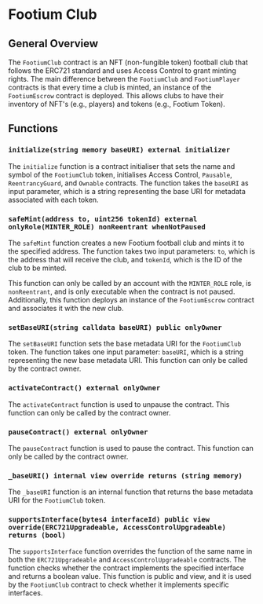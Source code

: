 # Footium Club

## General Overview

The `FootiumClub` contract is an NFT (non-fungible token) football club that
follows the ERC721 standard and uses Access Control to grant minting rights. The
main difference between the `FootiumClub` and `FootiumPlayer` contracts is that
every time a club is minted, an instance of the `FootiumEscrow` contract is
deployed. This allows clubs to have their inventory of NFT's (e.g., players) and
tokens (e.g., Footium Token).

## Functions

### `initialize(string memory baseURI) external initializer`

The `initialize` function is a contract initialiser that sets the name and symbol
of the `FootiumClub` token, initialises Access Control, `Pausable`, `ReentrancyGuard`,
and `Ownable` contracts. The function takes the `baseURI` as input parameter,
which is a string representing the base URI for metadata associated with each
token.

### `safeMint(address to, uint256 tokenId) external onlyRole(MINTER_ROLE) nonReentrant whenNotPaused`

The `safeMint` function creates a new Footium football club and mints it to the
specified address. The function takes two input parameters: `to`, which is the
address that will receive the club, and `tokenId`, which is the ID of the club
to be minted.

This function can only be called by an account with the `MINTER_ROLE` role, is
`nonReentrant`, and is only executable when the contract is not paused.
Additionally, this function deploys an instance of the `FootiumEscrow` contract
and associates it with the new club.

### `setBaseURI(string calldata baseURI) public onlyOwner`

The `setBaseURI` function sets the base metadata URI for the `FootiumClub`
token. The function takes one input parameter: `baseURI`, which is a string
representing the new base metadata URI. This function can only be called by the
contract owner.

### `activateContract() external onlyOwner`

The `activateContract` function is used to unpause the contract. This function
can only be called by the contract owner.

### `pauseContract() external onlyOwner`

The `pauseContract` function is used to pause the contract. This function can
only be called by the contract owner.

### `_baseURI() internal view override returns (string memory)`

The `_baseURI` function is an internal function that returns the base metadata
URI for the `FootiumClub` token.

### `supportsInterface(bytes4 interfaceId) public view override(ERC721Upgradeable, AccessControlUpgradeable) returns (bool)`

The `supportsInterface` function overrides the function of the same name in both
the `ERC721Upgradeable` and `AccessControlUpgradeable` contracts. The function
checks whether the contract implements the specified interface and returns a
boolean value. This function is public and view, and it is used by the
`FootiumClub` contract to check whether it implements specific interfaces.
